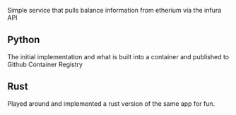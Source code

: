 Simple service that pulls balance information from etherium via the infura API

## Python
The initial implementation and what is built into a container and published to Github Container Registry

## Rust
Played around and implemented a rust version of the same app for fun.
